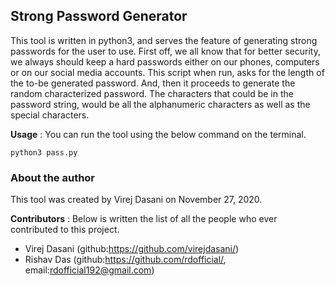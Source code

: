 ## Strong Password Generator

This tool is written in python3, and serves the feature of generating strong passwords for the user to use. First off, we all know that for better security, we always should keep a hard passwords either on our phones, computers or on our social media accounts. This script when run, asks for the length of the to-be generated password. And, then it proceeds to generate the random characterized password. The characters that could be in the password string, would be all the alphanumeric characters as well as the special characters.

__Usage__ : You can run the tool using the below command on the terminal.
```
python3 pass.py
```

### About the author

This tool was created by Virej Dasani on November 27, 2020.

__Contributors__ : Below is written the list of all the people who ever contributed to this project.
* Virej Dasani (github:https://github.com/virejdasani/)
* Rishav Das (github:https://github.com/rdofficial/, email:rdofficial192@gmail.com)
